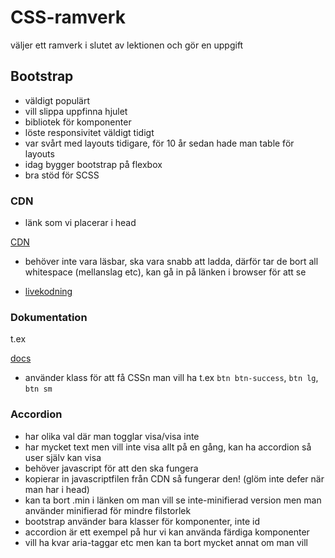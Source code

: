 # CSS-ramverk

väljer ett ramverk i slutet av lektionen och gör en uppgift

## Bootstrap

- väldigt populärt
- vill slippa uppfinna hjulet
- bibliotek för komponenter
- löste responsivitet väldigt tidigt
- var svårt med layouts tidigare, för 10 år sedan hade man table för layouts
- idag bygger bootstrap på flexbox
- bra stöd för SCSS

### CDN

- länk som vi placerar i head

[CDN](https://getbootstrap.com/docs/5.2/getting-started/introduction/#cdn-links)

- behöver inte vara läsbar, ska vara snabb att ladda, därför tar de bort all whitespace (mellanslag etc), kan gå in på länken i browser för att se

- [livekodning](https://codesandbox.io/live/a1d53aec228)

### Dokumentation

t.ex

[docs](https://getbootstrap.com/docs/5.2/components/buttons/)

- använder klass för att få CSSn man vill ha t.ex `btn btn-success`, `btn lg`, `btn sm`

### Accordion

- har olika val där man togglar visa/visa inte
- har mycket text men vill inte visa allt på en gång, kan ha accordion så user själv kan visa
- behöver javascript för att den ska fungera
- kopierar in javascriptfilen från CDN så fungerar den! (glöm inte defer när man har i head)
- kan ta bort .min i länken om man vill se inte-minifierad version men man använder minifierad för mindre filstorlek
- bootstrap använder bara klasser för komponenter, inte id
- accordion är ett exempel på hur vi kan använda färdiga komponenter
- vill ha kvar aria-taggar etc men kan ta bort mycket annat om man vill
